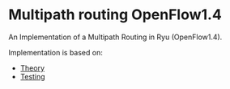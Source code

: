 # Multipath routing  OpenFlow1.4

An Implementation of a Multipath Routing in Ryu (OpenFlow1.4).



Implementation is based on:
* [Theory](https://wildanmsyah.wordpress.com/2018/01/13/multipath-routing-with-load-balancing-using-ryu-openflow-controller)
* [Testing](https://wildanmsyah.wordpress.com/2018/01/21/testing-ryu-multipath-routing-with-load-balancing-on-mininet)


